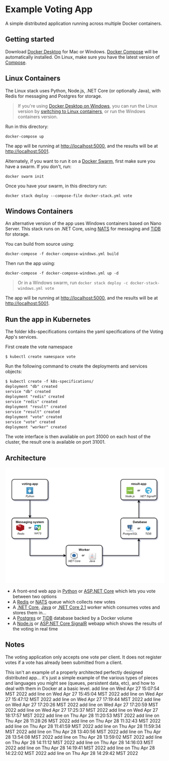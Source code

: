 Example Voting App
=========

A simple distributed application running across multiple Docker containers.

Getting started
---------------

Download [Docker Desktop](https://www.docker.com/products/docker-desktop) for Mac or Windows. [Docker Compose](https://docs.docker.com/compose) will be automatically installed. On Linux, make sure you have the latest version of [Compose](https://docs.docker.com/compose/install/). 


## Linux Containers

The Linux stack uses Python, Node.js, .NET Core (or optionally Java), with Redis for messaging and Postgres for storage.

> If you're using [Docker Desktop on Windows](https://store.docker.com/editions/community/docker-ce-desktop-windows), you can run the Linux version by [switching to Linux containers](https://docs.docker.com/docker-for-windows/#switch-between-windows-and-linux-containers), or run the Windows containers version.

Run in this directory:
```
docker-compose up
```
The app will be running at [http://localhost:5000](http://localhost:5000), and the results will be at [http://localhost:5001](http://localhost:5001).

Alternately, if you want to run it on a [Docker Swarm](https://docs.docker.com/engine/swarm/), first make sure you have a swarm. If you don't, run:
```
docker swarm init
```
Once you have your swarm, in this directory run:
```
docker stack deploy --compose-file docker-stack.yml vote
```

## Windows Containers

An alternative version of the app uses Windows containers based on Nano Server. This stack runs on .NET Core, using [NATS](https://nats.io) for messaging and [TiDB](https://github.com/pingcap/tidb) for storage.

You can build from source using:

```
docker-compose -f docker-compose-windows.yml build
```

Then run the app using:

```
docker-compose -f docker-compose-windows.yml up -d
```

> Or in a Windows swarm, run `docker stack deploy -c docker-stack-windows.yml vote`

The app will be running at [http://localhost:5000](http://localhost:5000), and the results will be at [http://localhost:5001](http://localhost:5001).


Run the app in Kubernetes
-------------------------

The folder k8s-specifications contains the yaml specifications of the Voting App's services.

First create the vote namespace

```
$ kubectl create namespace vote
```

Run the following command to create the deployments and services objects:
```
$ kubectl create -f k8s-specifications/
deployment "db" created
service "db" created
deployment "redis" created
service "redis" created
deployment "result" created
service "result" created
deployment "vote" created
service "vote" created
deployment "worker" created
```

The vote interface is then available on port 31000 on each host of the cluster, the result one is available on port 31001.

Architecture
-----

![Architecture diagram](architecture.png)

* A front-end web app in [Python](/vote) or [ASP.NET Core](/vote/dotnet) which lets you vote between two options
* A [Redis](https://hub.docker.com/_/redis/) or [NATS](https://hub.docker.com/_/nats/) queue which collects new votes
* A [.NET Core](/worker/src/Worker), [Java](/worker/src/main) or [.NET Core 2.1](/worker/dotnet) worker which consumes votes and stores them in…
* A [Postgres](https://hub.docker.com/_/postgres/) or [TiDB](https://hub.docker.com/r/dockersamples/tidb/tags/) database backed by a Docker volume
* A [Node.js](/result) or [ASP.NET Core SignalR](/result/dotnet) webapp which shows the results of the voting in real time


Notes
-----

The voting application only accepts one vote per client. It does not register votes if a vote has already been submitted from a client.

This isn't an example of a properly architected perfectly designed distributed app... it's just a simple 
example of the various types of pieces and languages you might see (queues, persistent data, etc), and how to 
deal with them in Docker at a basic level. 
add line on Wed Apr 27 15:07:54 MST 2022
add line on Wed Apr 27 15:45:04 MST 2022
add line on Wed Apr 27 15:47:12 MST 2022
add line on Wed Apr 27 17:19:44 MST 2022
add line on Wed Apr 27 17:20:26 MST 2022
add line on Wed Apr 27 17:20:59 MST 2022
add line on Wed Apr 27 17:25:37 MST 2022
add line on Wed Apr 27 18:17:57 MST 2022
add line on Thu Apr 28 11:20:53 MST 2022
add line on Thu Apr 28 11:28:26 MST 2022
add line on Thu Apr 28 11:32:43 MST 2022
add line on Thu Apr 28 11:41:59 MST 2022
add line on Thu Apr 28 11:59:34 MST 2022
add line on Thu Apr 28 13:40:56 MST 2022
add line on Thu Apr 28 13:54:08 MST 2022
add line on Thu Apr 28 13:59:02 MST 2022
add line on Thu Apr 28 14:11:12 MST 2022
add line on Thu Apr 28 14:16:03 MST 2022
add line on Thu Apr 28 14:19:41 MST 2022
add line on Thu Apr 28 14:22:02 MST 2022
add line on Thu Apr 28 14:29:42 MST 2022
